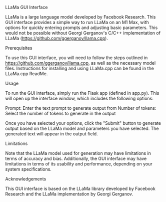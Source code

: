 LLaMa GUI Interface

LLaMa is a large language model developed by Facebook Research. This GUI interface provides a simple way to run LLaMa on an M1 Max, with options for quickly entering prompts and adjusting basic parameters. This would not be possible without Georgi Gerganov's C/C++ implementation of LLaMa (https://github.com/ggerganov/llama.cpp).

Prerequisites

To use this GUI interface, you will need to follow the steps outlined in https://github.com/ggerganov/llama.cpp, as well as the necessary model files. Instructions for installing and using LLaMa.cpp can be found in the LLaMa.cpp ReadMe.

Usage

To run the GUI interface, simply run the Flask app (defined in app.py). This will open up the interface window, which includes the following options:

Prompt: Enter the text prompt to generate output from
Number of tokens: Select the number of tokens to generate in the output

Once you have selected your options, click the "Submit" button to generate output based on the LLaMa model and parameters you have selected. The generated text will appear in the output field.

Limitations

Note that the LLaMa model used for generation may have limitations in terms of accuracy and bias. Additionally, the GUI interface may have limitations in terms of its usability and performance, depending on your system specifications.

Acknowledgements

This GUI interface is based on the LLaMa library developed by Facebook Research and the LLaMa implementation by Georgi Gerganov. 
